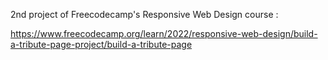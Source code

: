 2nd project of Freecodecamp's Responsive Web Design course :

https://www.freecodecamp.org/learn/2022/responsive-web-design/build-a-tribute-page-project/build-a-tribute-page

